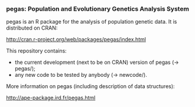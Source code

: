 <h3>pegas: Population and Evolutionary Genetics Analysis System</h3>

pegas is an R package for the analysis of population genetic data. It is distributed on CRAN:

http://cran.r-project.org/web/packages/pegas/index.html

This repository contains:
- the current development (next to be on CRAN) version of pegas (-> pegas/);
- any new code to be tested by anybody (-> newcode/).

More information on pegas (including description of data structures):

http://ape-package.ird.fr/pegas.html
